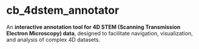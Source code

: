 # cb_4dstem_annotator
An **interactive annotation tool for 4D STEM (Scanning Transmission Electron Microscopy) data**, designed to facilitate navigation, visualization, and analysis of complex 4D datasets.
